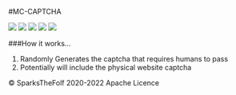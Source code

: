  #MC-CAPTCHA

![](https://img.shields.io/github/stars/SparksTheFolf/MC-CAPTCHA.svg) ![](https://img.shields.io/github/forks/SparksTheFolf/MC-CAPTCHA.svg) ![](https://img.shields.io/github/tag/SparksTheFolf/MC-CAPTCHA.svg) ![](https://img.shields.io/github/release/SparksTheFolf/MC-CAPTCHA.svg) ![](https://img.shields.io/github/issues/SparksTheFolf/MC-CAPTCHA.svg) 

###How it works...

1. Randomly Generates the captcha that requires humans to pass
2. Potentially will include the physical website captcha

&copy; SparksTheFolf 2020-2022 Apache Licence
